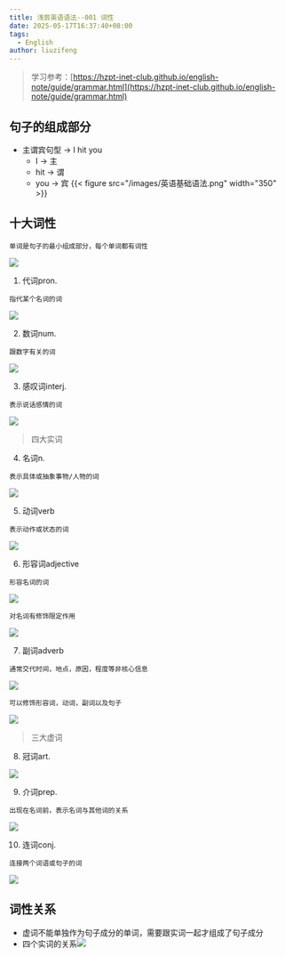 ```yaml
---
title: 浅尝英语语法--001 词性
date: 2025-05-17T16:37:40+08:00
tags:
  - English
author: liuzifeng
---
```

> 学习参考：[https://hzpt-inet-club.github.io/english-note/guide/grammar.html](https://hzpt-inet-club.github.io/english-note/guide/grammar.html)
## 句子的组成部分

- 主谓宾句型 -> I hit you
	- I -> 主
	- hit -> 谓
	- you -> 宾
{{< figure src="/images/英语基础语法.png" width="350" >}}

## 十大词性

`单词是句子的最小组成部分，每个单词都有词性`

![](/images/英语基础语法-1.png)

1. 代词pron.

`指代某个名词的词`

![](/images/英语基础语法-2.png)

2. 数词num.

`跟数字有关的词`

![](/images/英语基础语法-3.png)

3. 感叹词interj.

`表示说话感情的词`

![](/images/英语基础语法-4.png)

> 四大实词

4. 名词n.

`表示具体或抽象事物/人物的词`

![](/images/英语基础语法-5.png)

5. 动词verb

`表示动作或状态的词`

![](/images/从0开始学英语语法.png)

6. 形容词adjective

`形容名词的词`

![](/images/从0开始学英语语法-1.png)

`对名词有修饰限定作用`

![](/images/从0开始学英语语法-2.png)

7. 副词adverb

`通常交代时间，地点，原因，程度等非核心信息`

![](/images/从0开始学英语语法-3.png)

`可以修饰形容词，动词，副词以及句子`

![](/images/从0开始学英语语法-4.png)

> 三大虚词

8. 冠词art.

![](/images/从0开始学英语语法-5.png)

9. 介词prep.

`出现在名词前，表示名词与其他词的关系`

![](/images/从0开始学英语语法-6.png)

10. 连词conj.

`连接两个词语或句子的词`

![](/images/从0开始学英语语法-7.png)

## 词性关系

- 虚词不能单独作为句子成分的单词，需要跟实词一起才组成了句子成分
- 四个实词的关系![](/images/从0开始学英语语法-8.png)
